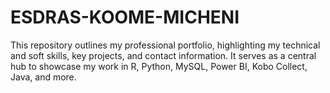 # ESDRAS-KOOME-MICHENI
This repository outlines my professional portfolio, highlighting my technical and soft skills, key projects, and contact information. It serves as a central hub to showcase my work in R, Python, MySQL, Power BI, Kobo Collect, Java, and more.
